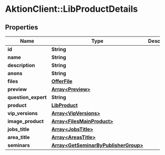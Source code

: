 # AktionClient::LibProductDetails

## Properties
Name | Type | Description | Notes
------------ | ------------- | ------------- | -------------
**id** | **String** |  | [optional] 
**name** | **String** |  | [optional] 
**description** | **String** |  | [optional] 
**anons** | **String** |  | [optional] 
**files** | [**OfferFile**](OfferFile.md) |  | [optional] 
**preview** | [**Array&lt;Preview&gt;**](Preview.md) |  | [optional] 
**question_expert** | **String** |  | [optional] 
**product** | [**LibProduct**](LibProduct.md) |  | [optional] 
**vip_versions** | [**Array&lt;VipVersions&gt;**](VipVersions.md) |  | [optional] 
**image_product** | [**Array&lt;FilesMainProduct&gt;**](FilesMainProduct.md) |  | [optional] 
**jobs_title** | [**Array&lt;JobsTitle&gt;**](JobsTitle.md) |  | [optional] 
**area_title** | [**Array&lt;AreasTitle&gt;**](AreasTitle.md) |  | [optional] 
**seminars** | [**Array&lt;GetSeminarByPublisherGroup&gt;**](GetSeminarByPublisherGroup.md) |  | [optional] 


